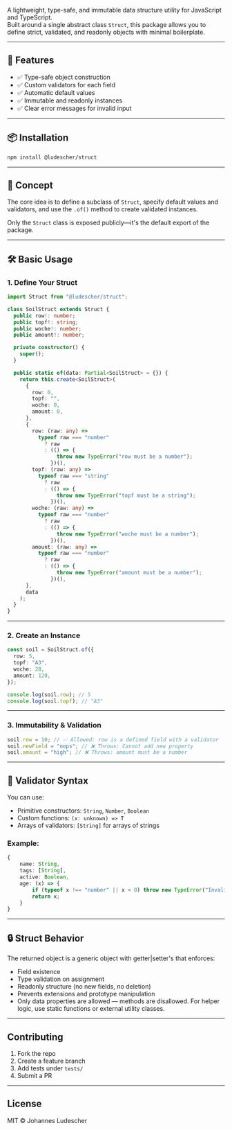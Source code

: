 A lightweight, type-safe, and immutable data structure utility for JavaScript and TypeScript.  
Built around a single abstract class `Struct`, this package allows you to define strict, validated, and readonly objects with minimal boilerplate.

---

## 🚀 Features

- ✅ Type-safe object construction
- ✅ Custom validators for each field
- ✅ Automatic default values
- ✅ Immutable and readonly instances
- ✅ Clear error messages for invalid input

---

## 📦 Installation

```bash
npm install @ludescher/struct
```

---

## 🧠 Concept

The core idea is to define a subclass of `Struct`, specify default values and validators, and use the `.of()` method to create validated instances.

Only the `Struct` class is exposed publicly—it's the default export of the package.

---

## 🛠️ Basic Usage

### 1. Define Your Struct

```ts
import Struct from "@ludescher/struct";

class SoilStruct extends Struct {
  public row!: number;
  public topf!: string;
  public woche!: number;
  public amount!: number;

  private constructor() {
    super();
  }

  public static of(data: Partial<SoilStruct> = {}) {
    return this.create<SoilStruct>(
      {
        row: 0,
        topf: "",
        woche: 0,
        amount: 0,
      },
      {
        row: (raw: any) =>
          typeof raw === "number"
            ? raw
            : (() => {
                throw new TypeError("row must be a number");
              })(),
        topf: (raw: any) =>
          typeof raw === "string"
            ? raw
            : (() => {
                throw new TypeError("topf must be a string");
              })(),
        woche: (raw: any) =>
          typeof raw === "number"
            ? raw
            : (() => {
                throw new TypeError("woche must be a number");
              })(),
        amount: (raw: any) =>
          typeof raw === "number"
            ? raw
            : (() => {
                throw new TypeError("amount must be a number");
              })(),
      },
      data
    );
  }
}
```

---

### 2. Create an Instance

```ts
const soil = SoilStruct.of({
  row: 5,
  topf: "A3",
  woche: 28,
  amount: 120,
});

console.log(soil.row); // 5
console.log(soil.topf); // "A3"
```

---

### 3. Immutability & Validation

```ts
soil.row = 10; // ✅ Allowed: row is a defined field with a validator
soil.newField = "oops"; // ❌ Throws: Cannot add new property
soil.amount = "high"; // ❌ Throws: amount must be a number
```

---

## 🧪 Validator Syntax

You can use:

- Primitive constructors: `String`, `Number`, `Boolean`
- Custom functions: `(x: unknown) => T`
- Arrays of validators: `[String]` for arrays of strings

### Example:

```ts
{
    name: String,
    tags: [String],
    active: Boolean,
    age: (x) => {
        if (typeof x !== "number" || x < 0) throw new TypeError("Invalid age");
        return x;
    }
}
```

---

## 🔒 Struct Behavior

The returned object is a generic object with getter|setter's that enforces:

- Field existence
- Type validation on assignment
- Readonly structure (no new fields, no deletion)
- Prevents extensions and prototype manipulation
- Only data properties are allowed — methods are disallowed. For helper logic, use static functions or external utility classes.

---

## Contributing

1. Fork the repo
2. Create a feature branch
3. Add tests under `tests/`
4. Submit a PR

---

## License

MIT © Johannes Ludescher
